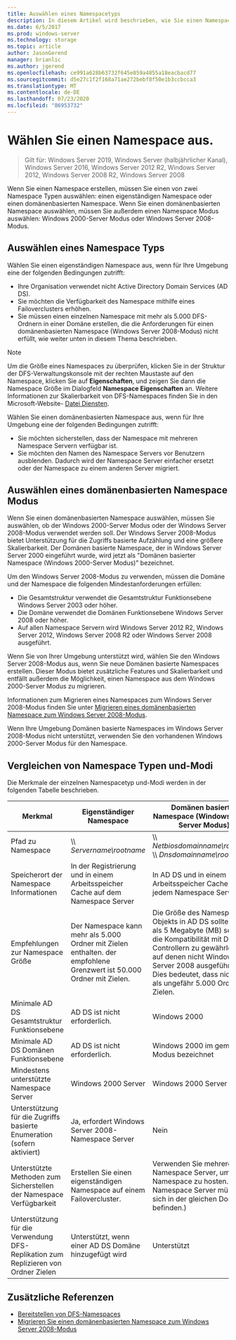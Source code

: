 ```yaml
---
title: Auswählen eines Namespacetyps
description: In diesem Artikel wird beschrieben, wie Sie einen Namespace-Typ auswählen.
ms.date: 6/5/2017
ms.prod: windows-server
ms.technology: storage
ms.topic: article
author: JasonGerend
manager: brianlic
ms.author: jgerend
ms.openlocfilehash: ce991a628b63732f645e859a4855a18eacbacd77
ms.sourcegitcommit: d5e27c1f2f168a71ae272bebf8f50e1b3ccbcca3
ms.translationtype: MT
ms.contentlocale: de-DE
ms.lasthandoff: 07/23/2020
ms.locfileid: "86953732"
---
```

# <a name="choose-a-namespace-type"></a>Wählen Sie einen Namespace aus.

> Gilt für: Windows Server 2019, Windows Server (halbjährlicher Kanal), Windows Server 2016, Windows Server 2012 R2, Windows Server 2012, Windows Server 2008 R2, Windows Server 2008

Wenn Sie einen Namespace erstellen, müssen Sie einen von zwei Namespace Typen auswählen: einen eigenständigen Namespace oder einen domänenbasierten Namespace. Wenn Sie einen domänenbasierten Namespace auswählen, müssen Sie außerdem einen Namespace Modus auswählen: Windows 2000-Server Modus oder Windows Server 2008-Modus.

## <a name="choosing-a-namespace-type"></a>Auswählen eines Namespace Typs

Wählen Sie einen eigenständigen Namespace aus, wenn für Ihre Umgebung eine der folgenden Bedingungen zutrifft:

-   Ihre Organisation verwendet nicht Active Directory Domain Services (AD DS).
-   Sie möchten die Verfügbarkeit des Namespace mithilfe eines Failoverclusters erhöhen.
-   Sie müssen einen einzelnen Namespace mit mehr als 5.000 DFS-Ordnern in einer Domäne erstellen, die die Anforderungen für einen domänenbasierten Namespace (Windows Server 2008-Modus) nicht erfüllt, wie weiter unten in diesem Thema beschrieben.

> [!NOTE]
> Um die Größe eines Namespaces zu überprüfen, klicken Sie in der Struktur der DFS-Verwaltungskonsole mit der rechten Maustaste auf den Namespace, klicken Sie auf **Eigenschaften**, und zeigen Sie dann die Namespace Größe im Dialogfeld **Namespace Eigenschaften** an. Weitere Informationen zur Skalierbarkeit von DFS-Namespaces finden Sie in den Microsoft-Website- [Datei Diensten](/previous-versions/windows/it-pro/windows-server-2008-R2-and-2008/cc771548(v=ws.10)).

Wählen Sie einen domänenbasierten Namespace aus, wenn für Ihre Umgebung eine der folgenden Bedingungen zutrifft:

-   Sie möchten sicherstellen, dass der Namespace mit mehreren Namespace Servern verfügbar ist.
-   Sie möchten den Namen des Namespace Servers vor Benutzern ausblenden. Dadurch wird der Namespace Server einfacher ersetzt oder der Namespace zu einem anderen Server migriert.

## <a name="choosing-a-domain-based-namespace-mode"></a>Auswählen eines domänenbasierten Namespace Modus

Wenn Sie einen domänenbasierten Namespace auswählen, müssen Sie auswählen, ob der Windows 2000-Server Modus oder der Windows Server 2008-Modus verwendet werden soll. Der Windows Server 2008-Modus bietet Unterstützung für die Zugriffs basierte Aufzählung und eine größere Skalierbarkeit. Der Domänen basierte Namespace, der in Windows Server Server 2000 eingeführt wurde, wird jetzt als "Domänen basierter Namespace (Windows 2000-Server Modus)" bezeichnet.

Um den Windows Server 2008-Modus zu verwenden, müssen die Domäne und der Namespace die folgenden Mindestanforderungen erfüllen:

-   Die Gesamtstruktur verwendet die Gesamtstruktur Funktionsebene Windows Server 2003 oder höher.
-   Die Domäne verwendet die Domänen Funktionsebene Windows Server 2008 oder höher.
-   Auf allen Namespace Servern wird Windows Server 2012 R2, Windows Server 2012, Windows Server 2008 R2 oder Windows Server 2008 ausgeführt.

Wenn Sie von Ihrer Umgebung unterstützt wird, wählen Sie den Windows Server 2008-Modus aus, wenn Sie neue Domänen basierte Namespaces erstellen. Dieser Modus bietet zusätzliche Features und Skalierbarkeit und entfällt außerdem die Möglichkeit, einen Namespace aus dem Windows 2000-Server Modus zu migrieren.

Informationen zum Migrieren eines Namespaces zum Windows Server 2008-Modus finden Sie unter [Migrieren eines domänenbasierten Namespace zum Windows Server 2008-Modus](migrate-a-domain-based-namespace-to-windows-server-2008-mode.md).

Wenn Ihre Umgebung Domänen basierte Namespaces im Windows Server 2008-Modus nicht unterstützt, verwenden Sie den vorhandenen Windows 2000-Server Modus für den Namespace.

## <a name="comparing-namespace-types-and-modes"></a>Vergleichen von Namespace Typen und-Modi

Die Merkmale der einzelnen Namespacetyp und-Modi werden in der folgenden Tabelle beschrieben.

|Merkmal|Eigenständiger Namespace|Domänen basierter Namespace (Windows 2000-Server Modus) |Domänen basierter Namespace (Windows Server 2008-Modus) |
|---|---|---|---|
|Pfad zu Namespace|\\\ *Servername\rootname* |\\\ *Netbiosdomainname\rootname* <br />\\\ *Dnsdomainname\rootname*|\\\ *Netbiosdomainname\rootname* <br /> \\\ *Dnsdomainname\rootname*|
|Speicherort der Namespace Informationen|In der Registrierung und in einem Arbeitsspeicher Cache auf dem Namespace Server|In AD DS und in einem Arbeitsspeicher Cache auf jedem Namespace Server|In AD DS und in einem Arbeitsspeicher Cache auf jedem Namespace Server|
|Empfehlungen zur Namespace Größe|Der Namespace kann mehr als 5.000 Ordner mit Zielen enthalten. der empfohlene Grenzwert ist 50.000 Ordner mit Zielen.|Die Größe des Namespace Objekts in AD DS sollte kleiner als 5 Megabyte (MB) sein, um die Kompatibilität mit Domänen Controllern zu gewährleisten, auf denen nicht Windows Server 2008 ausgeführt wird. Dies bedeutet, dass nicht mehr als ungefähr 5.000 Ordner mit Zielen.|Der Namespace kann mehr als 5.000 Ordner mit Zielen enthalten. der empfohlene Grenzwert ist 50.000 Ordner mit Zielen. |
|Minimale AD DS Gesamtstruktur Funktionsebene|AD DS ist nicht erforderlich.|Windows 2000|Windows Server 2003|
|Minimale AD DS Domänen Funktionsebene|AD DS ist nicht erforderlich.|Windows 2000 im gemischten Modus bezeichnet|Windows Server 2008|
|Mindestens unterstützte Namespace Server|Windows 2000 Server|Windows 2000 Server|Windows Server 2008|
|Unterstützung für die Zugriffs basierte Enumeration (sofern aktiviert)|Ja, erfordert Windows Server 2008-Namespace Server|Nein|Ja|
|Unterstützte Methoden zum Sicherstellen der Namespace Verfügbarkeit|Erstellen Sie einen eigenständigen Namespace auf einem Failovercluster.|Verwenden Sie mehrere Namespace Server, um den Namespace zu hosten. (Die Namespace Server müssen sich in der gleichen Domäne befinden.)|Verwenden Sie mehrere Namespace Server, um den Namespace zu hosten. (Die Namespace Server müssen sich in der gleichen Domäne befinden.)|
|Unterstützung für die Verwendung DFS-Replikation zum Replizieren von Ordner Zielen|Unterstützt, wenn einer AD DS Domäne hinzugefügt wird|Unterstützt|Unterstützt|

## <a name="additional-references"></a>Zusätzliche Referenzen

-   [Bereitstellen von DFS-Namespaces](deploying-dfs-namespaces.md)
-   [Migrieren Sie einen domänenbasierten Namespace zum Windows Server 2008-Modus](migrate-a-domain-based-namespace-to-windows-server-2008-mode.md)
